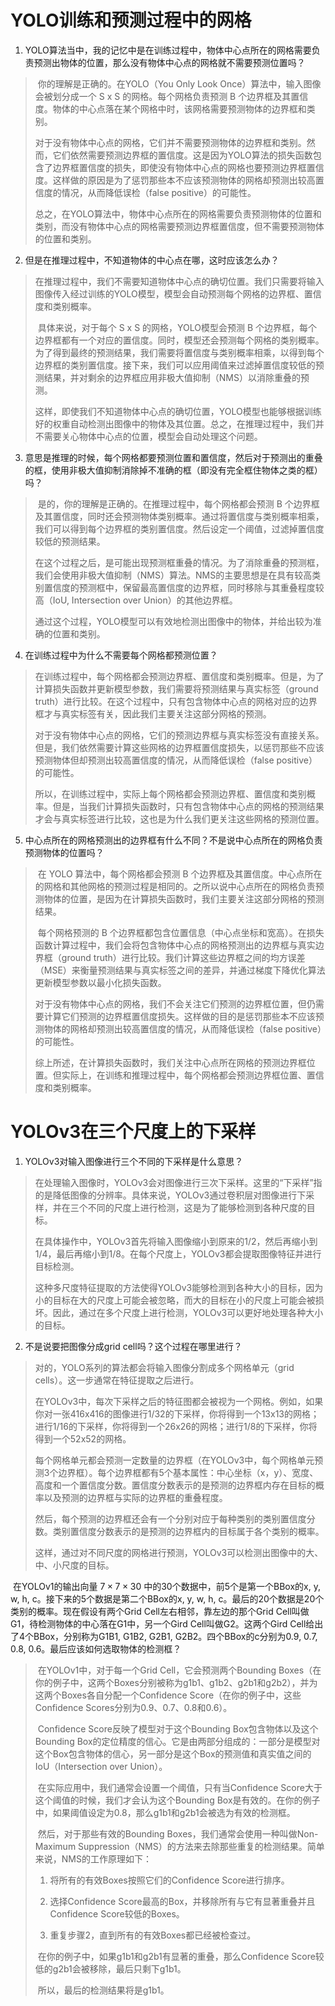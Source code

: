 # YOLO训练和预测过程中的网格

1. YOLO算法当中，我的记忆中是在训练过程中，物体中心点所在的网格需要负责预测出物体的位置，那么没有物体中心点的网格就不需要预测位置吗？

> ​		你的理解是正确的。在YOLO（You Only Look Once）算法中，输入图像会被划分成一个 S x S 的网格。每个网格负责预测 B 个边界框及其置信度。物体的中心点落在某个网格中时，该网格需要预测物体的边界框和类别。
>
> ​		对于没有物体中心点的网格，它们并不需要预测物体的边界框和类别。然而，它们依然需要预测边界框的置信度。这是因为YOLO算法的损失函数包含了边界框置信度的损失，即使没有物体中心点的网格也要预测边界框置信度。这样做的原因是为了惩罚那些本不应该预测物体的网格却预测出较高置信度的情况，从而降低误检（false positive）的可能性。
>
> ​		总之，在YOLO算法中，物体中心点所在的网格需要负责预测物体的位置和类别，而没有物体中心点的网格需要预测边界框置信度，但不需要预测物体的位置和类别。



2. 但是在推理过程中，不知道物体的中心点在哪，这时应该怎么办？

> ​		在推理过程中，我们不需要知道物体中心点的确切位置。我们只需要将输入图像传入经过训练的YOLO模型，模型会自动预测每个网格的边界框、置信度和类别概率。
>
> ​		具体来说，对于每个 S x S 的网格，YOLO模型会预测 B 个边界框，每个边界框都有一个对应的置信度。同时，模型还会预测每个网格的类别概率。为了得到最终的预测结果，我们需要将置信度与类别概率相乘，以得到每个边界框的类别置信度。接下来，我们可以应用阈值来过滤掉置信度较低的预测结果，并对剩余的边界框应用非极大值抑制（NMS）以消除重叠的预测。
>
> ​		这样，即使我们不知道物体中心点的确切位置，YOLO模型也能够根据训练好的权重自动检测出图像中的物体及其位置。总之，在推理过程中，我们并不需要关心物体中心点的位置，模型会自动处理这个问题。



3. 意思是推理的时候，每个网格都要预测位置和置信度，然后对于预测出的重叠的框，使用非极大值抑制消除掉不准确的框（即没有完全框住物体之类的框）吗？

>​		是的，你的理解是正确的。在推理过程中，每个网格都会预测 B 个边界框及其置信度，同时还会预测物体类别概率。通过将置信度与类别概率相乘，我们可以得到每个边界框的类别置信度。然后设定一个阈值，过滤掉置信度较低的预测结果。
>
>​		在这个过程之后，是可能出现预测框重叠的情况。为了消除重叠的预测框，我们会使用非极大值抑制（NMS）算法。NMS的主要思想是在具有较高类别置信度的预测框中，保留最高置信度的边界框，同时移除与其重叠程度较高（IoU, Intersection over Union）的其他边界框。
>
>​		通过这个过程，YOLO模型可以有效地检测出图像中的物体，并给出较为准确的位置和类别。



4. 在训练过程中为什么不需要每个网格都预测位置？

>​		在训练过程中，每个网格都会预测边界框、置信度和类别概率。但是，为了计算损失函数并更新模型参数，我们需要将预测结果与真实标签（ground truth）进行比较。在这个过程中，只有包含物体中心点的网格对应的边界框才与真实标签有关，因此我们主要关注这部分网格的预测。
>
>​		对于没有物体中心点的网格，它们的预测边界框与真实标签没有直接关系。但是，我们依然需要计算这些网格的边界框置信度损失，以惩罚那些不应该预测物体但却预测出较高置信度的情况，从而降低误检（false positive）的可能性。
>
>​		所以，在训练过程中，实际上每个网格都会预测边界框、置信度和类别概率。但是，当我们计算损失函数时，只有包含物体中心点的网格的预测结果才会与真实标签进行比较，这也是为什么我们更关注这些网格的预测位置。



5. 中心点所在的网格预测出的边界框有什么不同？不是说中心点所在的网格负责预测物体的位置吗？

> ​		在 YOLO 算法中，每个网格都会预测 B 个边界框及其置信度。中心点所在的网格和其他网格的预测过程是相同的。之所以说中心点所在的网格负责预测物体的位置，是因为在计算损失函数时，我们主要关注这部分网格的预测结果。
>
> ​		每个网格预测的 B 个边界框都包含位置信息（中心点坐标和宽高）。在损失函数计算过程中，我们会将包含物体中心点的网格预测出的边界框与真实边界框（ground truth）进行比较。我们计算这些边界框之间的均方误差（MSE）来衡量预测结果与真实标签之间的差异，并通过梯度下降优化算法更新模型参数以最小化损失函数。
>
> ​		对于没有物体中心点的网格，我们不会关注它们预测的边界框位置，但仍需要计算它们预测的边界框置信度损失。这样做的目的是惩罚那些本不应该预测物体的网格却预测出较高置信度的情况，从而降低误检（false positive）的可能性。
>
> ​		综上所述，在计算损失函数时，我们关注中心点所在网格的预测边界框位置。但实际上，在训练和推理过程中，每个网格都会预测边界框位置、置信度和类别概率。



# YOLOv3在三个尺度上的下采样

1. YOLOv3对输入图像进行三个不同的下采样是什么意思？

>在处理输入图像时，YOLOv3会对图像进行三次下采样。这里的“下采样”指的是降低图像的分辨率。具体来说，YOLOv3通过卷积层对图像进行下采样，并在三个不同的尺度上进行检测，这是为了能够检测到各种尺度的目标。
>
>在具体操作中，YOLOv3首先将输入图像缩小到原来的1/2，然后再缩小到1/4，最后再缩小到1/8。在每个尺度上，YOLOv3都会提取图像特征并进行目标检测。
>
>这种多尺度特征提取的方法使得YOLOv3能够检测到各种大小的目标，因为小的目标在大的尺度上可能会被忽略，而大的目标在小的尺度上可能会被损坏。因此，通过在多个尺度上进行检测，YOLOv3可以更好地处理各种大小的目标。



2. 不是说要把图像分成grid cell吗？这个过程在哪里进行？

>对的，YOLO系列的算法都会将输入图像分割成多个网格单元（grid cells）。这一步通常在特征提取之后进行。
>
>在YOLOv3中，每次下采样之后的特征图都会被视为一个网格。例如，如果你对一张416x416的图像进行1/32的下采样，你将得到一个13x13的网格；进行1/16的下采样，你将得到一个26x26的网格；进行1/8的下采样，你将得到一个52x52的网格。
>
>每个网格单元都会预测一定数量的边界框（在YOLOv3中，每个网格单元预测3个边界框）。每个边界框都有5个基本属性：中心坐标（x，y）、宽度、高度和一个置信度分数。置信度分数表示的是预测的边界框内存在目标的概率以及预测的边界框与实际的边界框的重叠程度。
>
>然后，每个预测的边界框还会有一个分别对应于每种类别的类别置信度分数。类别置信度分数表示的是预测的边界框内的目标属于各个类别的概率。
>
>这样，通过对不同尺度的网格进行预测，YOLOv3可以检测出图像中的大、中、小尺度的目标。





​		在YOLOv1的输出向量 $7\times 7 \times 30$ 中的30个数据中，前5个是第一个BBox的x, y, w, h, c。接下来的5个数据是第二个BBox的x, y, w, h, c。最后的20个数据是20个类别的概率。现在假设有两个Grid Cell左右相邻，靠左边的那个Grid Cell叫做G1，待检测物体的中心落在G1中，另一个Gird Cell叫做G2。这两个Gird Cell给出了4个BBox，分别称为G1B1, G1B2, G2B1, G2B2。四个BBox的c分别为0.9, 0.7, 0.8, 0.6。最后应该如何选取物体的检测框？



>​		在YOLOv1中，对于每一个Grid Cell，它会预测两个Bounding Boxes（在你的例子中，这两个Boxes分别被称为g1b1、g1b2、g2b1和g2b2），并为这两个Boxes各自分配一个Confidence Score（在你的例子中，这些Confidence Scores分别为0.9、0.7、0.8和0.6）。
>
>​		Confidence Score反映了模型对于这个Bounding Box包含物体以及这个Bounding Box的定位精度的信心。它是由两部分组成的：一部分是模型对这个Box包含物体的信心，另一部分是这个Box的预测值和真实值之间的IoU（Intersection over Union）。
>
>​		在实际应用中，我们通常会设置一个阈值，只有当Confidence Score大于这个阈值的时候，我们才会认为这个Bounding Box是有效的。在你的例子中，如果阈值设定为0.8，那么g1b1和g2b1会被选为有效的检测框。
>
>​		然后，对于那些有效的Bounding Boxes，我们通常会使用一种叫做Non-Maximum Suppression（NMS）的方法来去除那些重复的检测结果。简单来说，NMS的工作原理如下：
>
>1. 将所有的有效Boxes按照它们的Confidence Score进行排序。
>
>2. 选择Confidence Score最高的Box，并移除所有与它有显著重叠并且Confidence Score较低的Boxes。
>
>3. 重复步骤2，直到所有的有效Boxes都已经被检查过。
>
>​		在你的例子中，如果g1b1和g2b1有显著的重叠，那么Confidence Score较低的g2b1会被移除，最后只剩下g1b1。
>
>​		所以，最后的检测结果将是g1b1。
